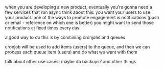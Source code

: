 when you are developing a new product, eventually you're gonna need a few services that run async
think about this: you want your users to use your product. one of the ways to promote engagement is notifications (push or email - reference on which one is better)
you might want to send those notifications at fixed times every day

a good way to do this is by combining cronjobs and queues

cronjob will be used to add items (users) to the queue, and then we can process each queue item (users) and do what we want with them


talk about other use cases: maybe db backups? and other things